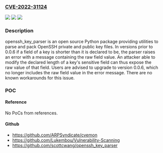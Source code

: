 ### [CVE-2022-31124](https://cve.mitre.org/cgi-bin/cvename.cgi?name=CVE-2022-31124)
![](https://img.shields.io/static/v1?label=Product&message=openssh_key_parser&color=blue)
![](https://img.shields.io/static/v1?label=Version&message=%3C%200.0.6%20&color=brightgreen)
![](https://img.shields.io/static/v1?label=Vulnerability&message=CWE-209%3A%20Generation%20of%20Error%20Message%20Containing%20Sensitive%20Information&color=brightgreen)

### Description

openssh_key_parser is an open source Python package providing utilities to parse and pack OpenSSH private and public key files. In versions prior to 0.0.6 if a field of a key is shorter than it is declared to be, the parser raises an error with a message containing the raw field value. An attacker able to modify the declared length of a key's sensitive field can thus expose the raw value of that field. Users are advised to upgrade to version 0.0.6, which no longer includes the raw field value in the error message. There are no known workarounds for this issue.

### POC

#### Reference
No PoCs from references.

#### Github
- https://github.com/ARPSyndicate/cvemon
- https://github.com/Lukembou/Vulnerability-Scanning
- https://github.com/scottcwang/openssh_key_parser

